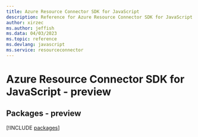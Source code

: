 ```yaml
---
title: Azure Resource Connector SDK for JavaScript
description: Reference for Azure Resource Connector SDK for JavaScript
author: xirzec
ms.author: jeffish
ms.data: 04/03/2023
ms.topic: reference
ms.devlang: javascript
ms.service: resourceconnector
---
```

# Azure Resource Connector SDK for JavaScript - preview
## Packages - preview
[!INCLUDE [packages](resource-connector-index.md)]
